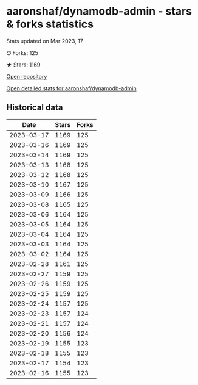 # aaronshaf/dynamodb-admin - stars & forks statistics

Stats updated on Mar 2023, 17

☋ Forks: 125

★ Stars: 1169

[Open repository](https://github.com/aaronshaf/dynamodb-admin)

[Open detailed stats for aaronshaf/dynamodb-admin](https://reviewgithub.com/rep/aaronshaf/dynamodb-admin)

## Historical data
| Date | Stars | Forks |
|------|-------|-------|
| 2023-03-17 | 1169 | 125 | 
| 2023-03-16 | 1169 | 125 | 
| 2023-03-14 | 1169 | 125 | 
| 2023-03-13 | 1168 | 125 | 
| 2023-03-12 | 1168 | 125 | 
| 2023-03-10 | 1167 | 125 | 
| 2023-03-09 | 1166 | 125 | 
| 2023-03-08 | 1165 | 125 | 
| 2023-03-06 | 1164 | 125 | 
| 2023-03-05 | 1164 | 125 | 
| 2023-03-04 | 1164 | 125 | 
| 2023-03-03 | 1164 | 125 | 
| 2023-03-02 | 1164 | 125 | 
| 2023-02-28 | 1161 | 125 | 
| 2023-02-27 | 1159 | 125 | 
| 2023-02-26 | 1159 | 125 | 
| 2023-02-25 | 1159 | 125 | 
| 2023-02-24 | 1157 | 125 | 
| 2023-02-23 | 1157 | 124 | 
| 2023-02-21 | 1157 | 124 | 
| 2023-02-20 | 1156 | 124 | 
| 2023-02-19 | 1155 | 123 | 
| 2023-02-18 | 1155 | 123 | 
| 2023-02-17 | 1154 | 123 | 
| 2023-02-16 | 1155 | 123 | 

